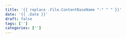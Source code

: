 ```yaml
---
title: '{{ replace .File.ContentBaseName "-" " " }}'
date: '{{ .Date }}'
draft: false
tags: ['']
categories: ['']
---
```


